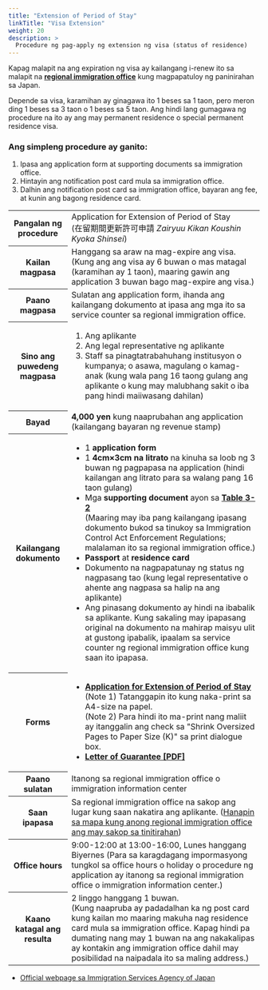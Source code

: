 ```yaml
---
title: "Extension of Period of Stay"
linkTitle: "Visa Extension"
weight: 20
description: >
  Procedure ng pag-apply ng extension ng visa (status of residence)
---
```


Kapag malapit na ang expiration ng visa ay kailangang i-renew ito sa malapit na [**regional immigration office**](http://www.immi-moj.go.jp/english/soshiki/index.html) kung magpapatuloy ng paninirahan sa Japan.

Depende sa visa, karamihan ay ginagawa ito 1 beses sa 1 taon, pero meron ding 1 beses sa 3 taon o 1 beses sa 5 taon. Ang hindi lang gumagawa ng procedure na ito ay ang may permanent residence o special permanent residence visa.

### Ang simpleng procedure ay ganito:

1. Ipasa ang application form at supporting documents sa immigration office.
2. Hintayin ang notification post card mula sa immigration office.
3. Dalhin ang notification post card sa immigration office, bayaran ang fee, at kunin ang bagong residence card.

<table>
<tr>
<th>Pangalan ng procedure</th>
<td>Application for Extension of Period of Stay<br>(在留期間更新許可申請 <i>Zairyuu Kikan Koushin Kyoka Shinsei</i>)</td>
</tr>

<tr>
<th>Kailan magpasa</th>
<td>Hanggang sa araw na mag-expire ang visa. (Kung ang ang visa ay 6 buwan o mas matagal (karamihan ay 1 taon), maaring gawin ang application 3 buwan bago mag-expire ang visa.)</td>
</tr>

<tr>
<th>Paano magpasa</th>
<td>Sulatan ang application form, ihanda ang kailangang dokumento at ipasa ang mga ito sa service counter sa regional immigration office.</td>
</tr>

<tr>
<th>Sino ang puwedeng magpasa</th>
<td>
<ol>
<li>Ang aplikante</li>
<li>Ang legal representative ng aplikante</li>
<li>Staff sa pinagtatrabahuhang institusyon o kumpanya; o asawa, magulang o kamag-anak (kung wala pang 16 taong gulang ang aplikante o kung may malubhang sakit o iba pang hindi maiiwasang dahilan)
</li>
</ol>
</td>
</tr>

<tr>
<th>Bayad</th>
<td><strong>4,000 yen</strong> kung naaprubahan ang application (kailangang bayaran ng revenue stamp)</td>
</tr>

<tr>
<th>Kailangang dokumento</th>
<td><ul>
<li>1 <strong>application form</strong></li>
<li>1 <strong>4cm×3cm na litrato</strong> na kinuha sa loob ng 3 buwan ng pagpapasa na application (hindi kailangan ang litrato para sa walang pang 16 taon gulang)
</li>
<li>Mga <strong>supporting document</strong> ayon sa  <a href="supporting-documents/"><strong>Table 3-2</strong></a><br>
                  (Maaring may iba pang kailangang ipasang dokumento bukod sa tinukoy sa Immigration Control Act Enforcement Regulations; malalaman ito sa regional immigration office.)</li>
 <li><strong>Passport</strong> at <strong>residence card</strong></li>
<li>Dokumento na nagpapatunay ng status ng nagpasang tao (kung legal representative o ahente ang nagpasa sa halip na ang aplikante)</li>
<li>Ang pinasang dokumento ay hindi na ibabalik sa aplikante. Kung sakaling may ipapasang original na dokumento na mahirap maisyu ulit at gustong ipabalik, ipaalam sa service counter ng regional immigration office kung saan ito ipapasa.</li>
</ul></td>
 </tr>

<tr>
<th>Forms</th>
<td><ul>
<li><a href="http://www.immi-moj.go.jp/english/tetuduki/kanri/shyorui/03-format.html"><strong>Application for Extension of Period of Stay</strong></a><br>
                  (Note 1) Tatanggapin ito kung naka-print sa A4-size na papel.<br>
                  (Note 2) Para hindi ito ma-print nang maliit ay itanggalin ang check sa "Shrink Oversized Pages to Paper Size (K)" sa print dialogue box.<br>
</li>
<li><a href="http://www.moj.go.jp/content/000007419.pdf" target="_blank"><strong>Letter of Guarantee [PDF]</strong></a></li>
</ul></td>
</tr>
		  
<tr>
<th>Paano sulatan</th>
<td>Itanong sa regional immigration office o immigration information center</td>
</tr>
		  
<tr>
<th>Saan ipapasa</th>
<td>Sa regional immigration office na sakop ang lugar kung saan nakatira ang aplikante. (<a href="http://www.immi-moj.go.jp/english/soshiki/index.html" target="_blank">Hanapin sa mapa kung anong regional immigration office ang may sakop sa tinitirahan</a>)</td>
</tr>
		  
<tr>
<th>Office hours</th>
<td>9:00-12:00 at 13:00-16:00, Lunes hanggang Biyernes (Para sa karagdagang impormasyong tungkol sa office hours o holiday o procedure ng application ay itanong sa regional immigration office o immigration information center.)</td>
</tr>
		  
<tr>
<th>Kaano katagal ang resulta</th>
<td>2 linggo hanggang 1 buwan.<br>(Kung naapruba ay padadalhan ka ng post card kung kailan mo maaring makuha nag residence card mula sa immigration office. Kapag hindi pa dumating nang may 1 buwan na ang nakakalipas ay kontakin ang immigration office dahil may posibilidad na naipadala ito sa maling address.)</td>
</tr>
  
</table>

* [Official webpage sa Immigration Services Agency of Japan](http://www.immi-moj.go.jp/english/tetuduki/kanri/shyorui/03.html)
